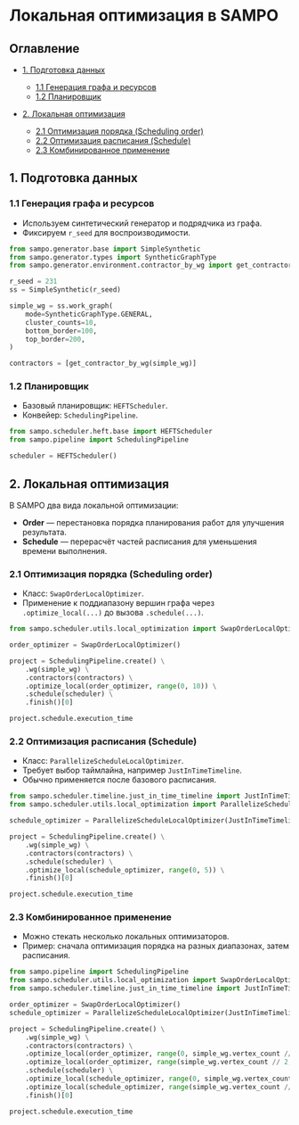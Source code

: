 # Локальная оптимизация в SAMPO

## Оглавление

* [1. Подготовка данных](#1-подготовка-данных)

  * [1.1 Генерация графа и ресурсов](#11-генерация-графа-и-ресурсов)
  * [1.2 Планировщик](#12-планировщик)
* [2. Локальная оптимизация](#2-локальная-оптимизация)

  * [2.1 Оптимизация порядка (Scheduling order)](#21-оптимизация-порядка-scheduling-order)
  * [2.2 Оптимизация расписания (Schedule)](#22-оптимизация-расписания-schedule)
  * [2.3 Комбинированное применение](#23-комбинированное-применение)

## 1. Подготовка данных

### 1.1 Генерация графа и ресурсов

* Используем синтетический генератор и подрядчика из графа.
* Фиксируем `r_seed` для воспроизводимости.

```python
from sampo.generator.base import SimpleSynthetic
from sampo.generator.types import SyntheticGraphType
from sampo.generator.environment.contractor_by_wg import get_contractor_by_wg

r_seed = 231
ss = SimpleSynthetic(r_seed)

simple_wg = ss.work_graph(
    mode=SyntheticGraphType.GENERAL,
    cluster_counts=10,
    bottom_border=100,
    top_border=200,
)

contractors = [get_contractor_by_wg(simple_wg)]
```

### 1.2 Планировщик

* Базовый планировщик: `HEFTScheduler`.
* Конвейер: `SchedulingPipeline`.

```python
from sampo.scheduler.heft.base import HEFTScheduler
from sampo.pipeline import SchedulingPipeline

scheduler = HEFTScheduler()
```

## 2. Локальная оптимизация

В SAMPO два вида локальной оптимизации:

* **Order** — перестановка порядка планирования работ для улучшения результата.
* **Schedule** — перерасчёт частей расписания для уменьшения времени выполнения.

### 2.1 Оптимизация порядка (Scheduling order)

* Класс: `SwapOrderLocalOptimizer`.
* Применение к поддиапазону вершин графа через `.optimize_local(...)` до вызова `.schedule(...)`.

```python
from sampo.scheduler.utils.local_optimization import SwapOrderLocalOptimizer

order_optimizer = SwapOrderLocalOptimizer()

project = SchedulingPipeline.create() \
    .wg(simple_wg) \
    .contractors(contractors) \
    .optimize_local(order_optimizer, range(0, 10)) \
    .schedule(scheduler) \
    .finish()[0]

project.schedule.execution_time
```

### 2.2 Оптимизация расписания (Schedule)

* Класс: `ParallelizeScheduleLocalOptimizer`.
* Требует выбор таймлайна, например `JustInTimeTimeline`.
* Обычно применяется после базового расписания.

```python
from sampo.scheduler.timeline.just_in_time_timeline import JustInTimeTimeline
from sampo.scheduler.utils.local_optimization import ParallelizeScheduleLocalOptimizer

schedule_optimizer = ParallelizeScheduleLocalOptimizer(JustInTimeTimeline)

project = SchedulingPipeline.create() \
    .wg(simple_wg) \
    .contractors(contractors) \
    .schedule(scheduler) \
    .optimize_local(schedule_optimizer, range(0, 5)) \
    .finish()[0]

project.schedule.execution_time
```

### 2.3 Комбинированное применение

* Можно стекать несколько локальных оптимизаторов.
* Пример: сначала оптимизация порядка на разных диапазонах, затем расписания.

```python
from sampo.pipeline import SchedulingPipeline
from sampo.scheduler.utils.local_optimization import SwapOrderLocalOptimizer, ParallelizeScheduleLocalOptimizer
from sampo.scheduler.timeline.just_in_time_timeline import JustInTimeTimeline

order_optimizer = SwapOrderLocalOptimizer()
schedule_optimizer = ParallelizeScheduleLocalOptimizer(JustInTimeTimeline)

project = SchedulingPipeline.create() \
    .wg(simple_wg) \
    .contractors(contractors) \
    .optimize_local(order_optimizer, range(0, simple_wg.vertex_count // 2)) \
    .optimize_local(order_optimizer, range(simple_wg.vertex_count // 2, simple_wg.vertex_count)) \
    .schedule(scheduler) \
    .optimize_local(schedule_optimizer, range(0, simple_wg.vertex_count // 2)) \
    .optimize_local(schedule_optimizer, range(simple_wg.vertex_count // 2, simple_wg.vertex_count)) \
    .finish()[0]

project.schedule.execution_time
```
